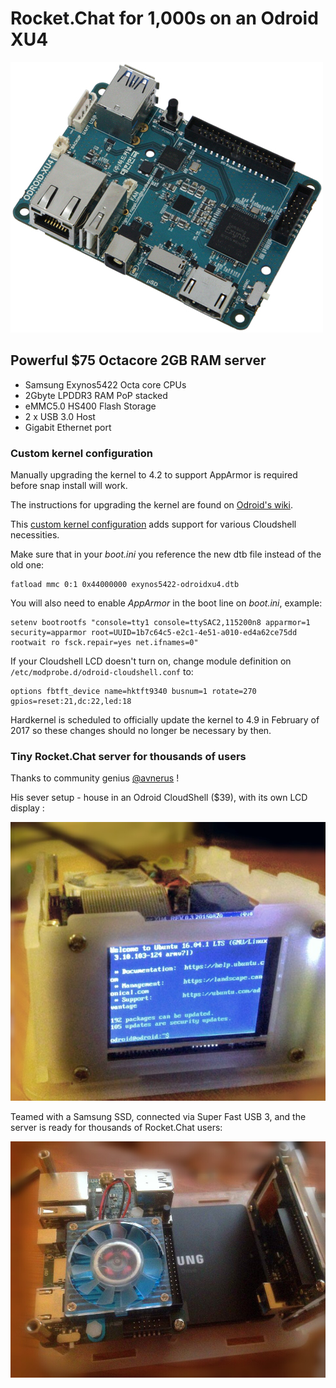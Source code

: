 #  Rocket.Chat for 1,000s on an Odroid XU4

[![Odroid XU4 has Octacore with 2 GB RAM](https://raw.githubusercontent.com/Sing-Li/bbug/master/images/odroid3.jpg)](http://www.hardkernel.com/main/products/prdt_info.php?g_code=G143452239825)


## Powerful $75 Octacore 2GB RAM server 

* Samsung Exynos5422 Octa core CPUs
* 2Gbyte LPDDR3 RAM PoP stacked
* eMMC5.0 HS400 Flash Storage
* 2 x USB 3.0 Host
* Gigabit Ethernet port

###  Custom kernel configuration

Manually upgrading the kernel to 4.2 to support AppArmor is required before snap install will work. 

The instructions for upgrading the kernel are found on [Odroid's wiki](http://odroid.com/dokuwiki/doku.php?id=en:xu4_building_kernel).

This [custom kernel configuration](https://github.com/RocketChat/Rocket.Chat.RaspberryPi/blob/master/CONTRIB/rocket_chat_on_odroid_xu4/odroidxu4-kernel4.2-config) adds support for various Cloudshell necessities.

Make sure that in your *boot.ini* you reference the new dtb file instead of the old one:
```
fatload mmc 0:1 0x44000000 exynos5422-odroidxu4.dtb
```
You will also need to enable *AppArmor* in the boot line on *boot.ini*, example:
```
setenv bootrootfs "console=tty1 console=ttySAC2,115200n8 apparmor=1 security=apparmor root=UUID=1b7c64c5-e2c1-4e51-a010-ed4a62ce75dd rootwait ro fsck.repair=yes net.ifnames=0"
```
If your Cloudshell LCD doesn't turn on, change module definition on `/etc/modprobe.d/odroid-cloudshell.conf` to:
```
options fbtft_device name=hktft9340 busnum=1 rotate=270 gpios=reset:21,dc:22,led:18
```

Hardkernel is scheduled to officially update the kernel to 4.9 in February of 2017 so these changes should no longer be necessary by then.


###  Tiny Rocket.Chat server for thousands of users

Thanks to community genius [@avnerus](http://avner.js.org/) !

His  sever setup - house in an Odroid CloudShell ($39), with its own LCD display :

![CloudShell comes with its own LCD - can replace the need for a monitor](https://raw.githubusercontent.com/Sing-Li/bbug/master/images/odroid2.jpg)

Teamed with a Samsung SSD, connected via Super Fast USB 3, and the server is ready for thousands of Rocket.Chat users:

![SSD connected via USB 3 - ready for thousands of registered users](https://raw.githubusercontent.com/Sing-Li/bbug/master/images/odroid1.jpg)


